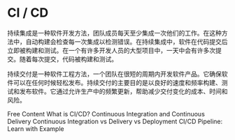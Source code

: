 # CI / CD

持续集成是一种软件开发方法，团队成员每天至少集成一次他们的工作。在这种方法中，自动构建会检查每一次集成以检测错误。在持续集成中，软件在代码提交后立即被构建和测试。在一个有许多开发人员的大型项目中，一天中会有许多次提交。随着每次提交，代码被构建和测试。

持续交付是一种软件工程方法，一个团队在很短的周期内开发软件产品。它确保软件可以在任何时候轻松发布。持续交付的主要目的是以良好的速度和频率构建、测试和发布软件。它通过允许生产中的频繁更新，帮助减少交付变化的成本、时间和风险。

<ResourceGroupTitle>Free Content</ResourceGroupTitle>
<BadgeLink colorScheme='yellow' badgeText='Read' href='https://www.guru99.com/continuous-integration.html'>What is CI/CD? Continuous Integration and Continuous Delivery</BadgeLink>
<BadgeLink colorScheme='yellow' badgeText='Read' href='https://www.guru99.com/continuous-integration-vs-delivery-vs-deployment.html'>Continuous Integration vs Delivery vs Deployment</BadgeLink>
<BadgeLink colorScheme='yellow' badgeText='Read' href='https://www.guru99.com/ci-cd-pipeline.html'>CI/CD Pipeline: Learn with Example</BadgeLink>